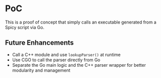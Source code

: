# PoC

This is a proof of concept that simply calls an executable generated from a Spicy script via Go.

## Future Enhancements

- Call a C++ module and use `lookupParser()` at runtime
- Use CGO to call the parser directly from Go
- Separate the Go main logic and the C++ parser wrapper for better modularity and management
